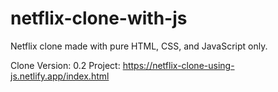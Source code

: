 # netflix-clone-with-js
Netflix clone made with pure HTML, CSS, and JavaScript only.

Clone Version: 0.2
Project: https://netflix-clone-using-js.netlify.app/index.html
